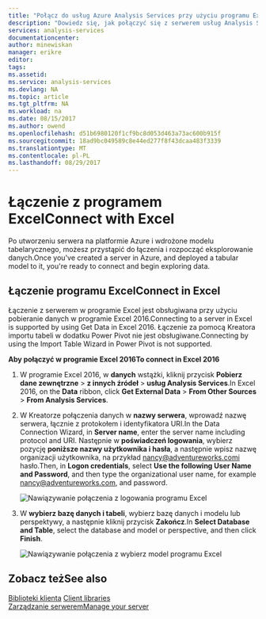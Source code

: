 ```yaml
---
title: "Połącz do usług Azure Analysis Services przy użyciu programu Excel | Dokumentacja firmy Microsoft"
description: "Dowiedz się, jak połączyć się z serwerem usług Analysis Services dla platformy Azure przy użyciu programu Excel."
services: analysis-services
documentationcenter: 
author: minewiskan
manager: erikre
editor: 
tags: 
ms.assetid: 
ms.service: analysis-services
ms.devlang: NA
ms.topic: article
ms.tgt_pltfrm: NA
ms.workload: na
ms.date: 08/15/2017
ms.author: owend
ms.openlocfilehash: d51b6980120f1cf9bc8d053d463a73ac600b915f
ms.sourcegitcommit: 18ad9bc049589c8e44ed277f8f43dcaa483f3339
ms.translationtype: MT
ms.contentlocale: pl-PL
ms.lasthandoff: 08/29/2017
---
```

# <a name="connect-with-excel"></a><span data-ttu-id="2a364-103">Łączenie z programem Excel</span><span class="sxs-lookup"><span data-stu-id="2a364-103">Connect with Excel</span></span>

<span data-ttu-id="2a364-104">Po utworzeniu serwera na platformie Azure i wdrożone modelu tabelarycznego, możesz przystąpić do łączenia i rozpocząć eksplorowanie danych.</span><span class="sxs-lookup"><span data-stu-id="2a364-104">Once you've created a server in Azure, and deployed a tabular model to it, you're ready to connect and begin exploring data.</span></span>


## <a name="connect-in-excel"></a><span data-ttu-id="2a364-105">Łączenie programu Excel</span><span class="sxs-lookup"><span data-stu-id="2a364-105">Connect in Excel</span></span>

<span data-ttu-id="2a364-106">Łączenie z serwerem w programie Excel jest obsługiwana przy użyciu pobieranie danych w programie Excel 2016.</span><span class="sxs-lookup"><span data-stu-id="2a364-106">Connecting to a server in Excel is supported by using Get Data in Excel 2016.</span></span> <span data-ttu-id="2a364-107">Łączenie za pomocą Kreatora importu tabeli w dodatku Power Pivot nie jest obsługiwane.</span><span class="sxs-lookup"><span data-stu-id="2a364-107">Connecting by using the Import Table Wizard in Power Pivot is not supported.</span></span> 

<span data-ttu-id="2a364-108">**Aby połączyć w programie Excel 2016**</span><span class="sxs-lookup"><span data-stu-id="2a364-108">**To connect in Excel 2016**</span></span>

1. <span data-ttu-id="2a364-109">W programie Excel 2016, w **danych** wstążki, kliknij przycisk **Pobierz dane zewnętrzne** > **z innych źródeł** > **usług Analysis Services**.</span><span class="sxs-lookup"><span data-stu-id="2a364-109">In Excel 2016, on the **Data** ribbon, click **Get External Data** > **From Other Sources** > **From Analysis Services**.</span></span>

2. <span data-ttu-id="2a364-110">W Kreatorze połączenia danych w **nazwy serwera**, wprowadź nazwę serwera, łącznie z protokołem i identyfikatora URI.</span><span class="sxs-lookup"><span data-stu-id="2a364-110">In the Data Connection Wizard, in **Server name**, enter the server name including protocol and URI.</span></span> <span data-ttu-id="2a364-111">Następnie w **poświadczeń logowania**, wybierz pozycję **poniższe nazwy użytkownika i hasła**, a następnie wpisz nazwę organizacji użytkownika, na przykład nancy@adventureworks.comi hasło.</span><span class="sxs-lookup"><span data-stu-id="2a364-111">Then, in **Logon credentials**, select **Use the following User Name and Password**, and then type the organizational user name, for example nancy@adventureworks.com, and password.</span></span>

    ![Nawiązywanie połączenia z logowania programu Excel](./media/analysis-services-connect-excel/aas-connect-excel-logon.png)

3. <span data-ttu-id="2a364-113">W **wybierz bazę danych i tabeli**, wybierz bazę danych i modelu lub perspektywy, a następnie kliknij przycisk **Zakończ**.</span><span class="sxs-lookup"><span data-stu-id="2a364-113">In **Select Database and Table**, select the database and model or perspective, and then click **Finish**.</span></span>
   
    ![Nawiązywanie połączenia z wybierz model programu Excel](./media/analysis-services-connect-excel/aas-connect-excel-select.png)


## <a name="see-also"></a><span data-ttu-id="2a364-115">Zobacz też</span><span class="sxs-lookup"><span data-stu-id="2a364-115">See also</span></span>
<span data-ttu-id="2a364-116">[Biblioteki klienta](analysis-services-data-providers.md) </span><span class="sxs-lookup"><span data-stu-id="2a364-116">[Client libraries](analysis-services-data-providers.md) </span></span>  
[<span data-ttu-id="2a364-117">Zarządzanie serwerem</span><span class="sxs-lookup"><span data-stu-id="2a364-117">Manage your server</span></span>](analysis-services-manage.md)     


